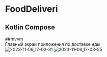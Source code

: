 # FoodDeliveri 
## Kotlin Compose 
\##mvvm\
Главный экран приложения по доставке еды\
![2023-11-06_17-03-31](https://github.com/AlexandrGerasimovAD/FoodDeliveri/assets/138790229/8066c75c-b308-4573-82e0-36df0bc49665)
![2023-11-06_17-03-55](https://github.com/AlexandrGerasimovAD/FoodDeliveri/assets/138790229/d82245ee-7bd7-4154-9849-cfcb90647fb7)
